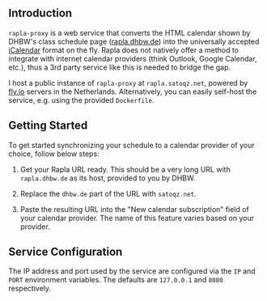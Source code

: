 ## Introduction

`rapla-proxy` is a web service that converts the HTML calendar shown by DHBW's class schedule page ([rapla.dhbw.de](https://rapla.dhbw.de)) into the universally accepted [iCalendar](https://icalendar.org/) format on the fly.
Rapla does not natively offer a method to integrate with internet calendar providers (think Outlook, Google Calendar, etc.), thus a 3rd party service like this is needed to bridge the gap.

I host a public instance of `rapla-proxy` at `rapla.satoqz.net`, powered by [fly.io](https://fly.io) servers in the Netherlands.
Alternatively, you can easily self-host the service, e.g. using the provided `Dockerfile`.

## Getting Started

To get started synchronizing your schedule to a calendar provider of your choice, follow below steps:

1. Get your Rapla URL ready.
   This should be a very long URL with `rapla.dhbw.de` as its host, provided to you by DHBW.

2. Replace the `dhbw.de` part of the URL with `satoqz.net`.

3. Paste the resulting URL into the "New calendar subscription" field of your calendar provider. The name of this feature varies based on your provider.

## Service Configuration

The IP address and port used by the service are configured via the `IP` and `PORT` environment variables. The defaults are `127.0.0.1` and `8080` respectively.
